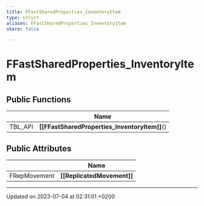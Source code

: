 ```yaml
---
title: FFastSharedProperties_InventoryItem
type: struct
aliases: FFastSharedProperties_InventoryItem
share: false

---
```


# FFastSharedProperties_InventoryItem





## Public Functions

|                | Name           |
| -------------- | -------------- |
| TBL_API | **[[FFastSharedProperties_InventoryItem]]**() |

## Public Attributes

|                | Name           |
| -------------- | -------------- |
| FRepMovement | **[[ReplicatedMovement]]**  |

-------------------------------

Updated on 2023-07-04 at 02:31:01 +0200